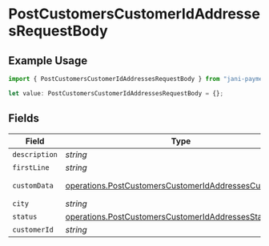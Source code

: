 # PostCustomersCustomerIdAddressesRequestBody

## Example Usage

```typescript
import { PostCustomersCustomerIdAddressesRequestBody } from "jani-payments/models/operations";

let value: PostCustomersCustomerIdAddressesRequestBody = {};
```

## Fields

| Field                                                                                                                          | Type                                                                                                                           | Required                                                                                                                       | Description                                                                                                                    |
| ------------------------------------------------------------------------------------------------------------------------------ | ------------------------------------------------------------------------------------------------------------------------------ | ------------------------------------------------------------------------------------------------------------------------------ | ------------------------------------------------------------------------------------------------------------------------------ |
| `description`                                                                                                                  | *string*                                                                                                                       | :heavy_minus_sign:                                                                                                             | N/A                                                                                                                            |
| `firstLine`                                                                                                                    | *string*                                                                                                                       | :heavy_minus_sign:                                                                                                             | N/A                                                                                                                            |
| `customData`                                                                                                                   | [operations.PostCustomersCustomerIdAddressesCustomData](../../models/operations/postcustomerscustomeridaddressescustomdata.md) | :heavy_minus_sign:                                                                                                             | Any valid JSON value                                                                                                           |
| `city`                                                                                                                         | *string*                                                                                                                       | :heavy_minus_sign:                                                                                                             | N/A                                                                                                                            |
| `status`                                                                                                                       | [operations.PostCustomersCustomerIdAddressesStatus](../../models/operations/postcustomerscustomeridaddressesstatus.md)         | :heavy_minus_sign:                                                                                                             | N/A                                                                                                                            |
| `customerId`                                                                                                                   | *string*                                                                                                                       | :heavy_minus_sign:                                                                                                             | N/A                                                                                                                            |